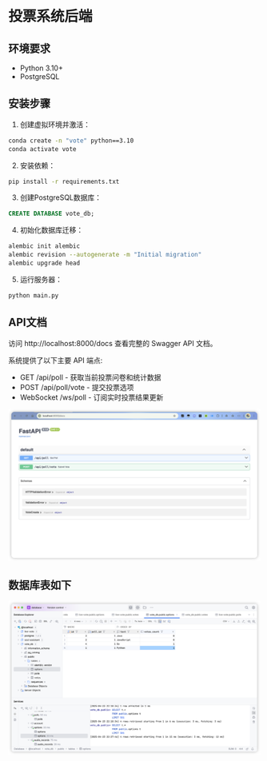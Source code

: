 # 投票系统后端

## 环境要求
- Python 3.10+
- PostgreSQL

## 安装步骤

1. 创建虚拟环境并激活：
```bash 
conda create -n "vote" python==3.10
conda activate vote
```

2. 安装依赖：
```bash
pip install -r requirements.txt
```

3. 创建PostgreSQL数据库：
```sql
CREATE DATABASE vote_db;
```

4. 初始化数据库迁移：
```bash
alembic init alembic
alembic revision --autogenerate -m "Initial migration"
alembic upgrade head
```

5. 运行服务器：
```bash
python main.py
```

## API文档

访问 http://localhost:8000/docs 查看完整的 Swagger API 文档。

系统提供了以下主要 API 端点:

- GET /api/poll - 获取当前投票问卷和统计数据
- POST /api/poll/vote - 提交投票选项
- WebSocket /ws/poll - 订阅实时投票结果更新

![Swagger](images/image.png)


## 数据库表如下
![Database](images/image2.png)
